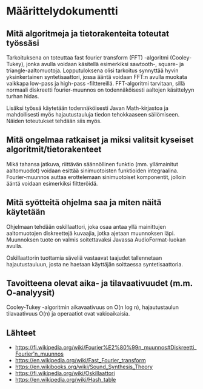 # Määrittelydokumentti

## Mitä algoritmeja ja tietorakenteita toteutat työssäsi

Tarkoituksena on toteuttaa fast fourier transform (FFT) -algoritmi (Cooley-Tukey), jonka avulla voidaan käsitellä esimerkiksi sawtooth-, square- ja triangle-aaltomuotoja. Lopputuloksena olisi tarkoitus synnyttää hyvin yksinkertainen syntetisaattori, jossa ääntä voidaan FFT:n avulla muokata vaikkapa low-pass ja high-pass -filttereillä. FFT-algoritmi tarvitaan, sillä normaali diskreetti fourier-muunnos on todennäköisesti aaltojen käsittelyyn turhan hidas. 

Lisäksi työssä käytetään todennäköisesti Javan Math-kirjastoa ja mahdollisesti myös hajautustauluja tiedon tehokkaaseen säilömiseen. Näiden toteutukset tehdään siis myös.

## Mitä ongelmaa ratkaiset ja miksi valitsit kyseiset algoritmit/tietorakenteet

Mikä tahansa jatkuva, riittävän säännöllinen funktio (mm. yllämainitut aaltomuodot) voidaan esittää sinimuotoisten funktioiden integraalina. Fourier-muunnos auttaa erottelemaan sinimuotoiset komponentit, jolloin ääntä voidaan esimerkiksi filtteröidä. 


## Mitä syötteitä ohjelma saa ja miten näitä käytetään

Ohjelmaan tehdään oskillaattori, joka osaa antaa yllä mainittujen aaltomuotojen diskreettejä kuvaajia, jotka ajetaan muunnoksen läpi. Muunnoksen tuote on valmis soitettavaksi Javassa AudioFormat-luokan avulla.

Oskillaattorin tuottamia säveliä vastaavat taajudet tallennetaan hajautustauluun, josta ne haetaan käyttäjän soittaessa syntetisaattoria.

## Tavoitteena olevat aika- ja tilavaativuudet (m.m. O-analyysit)

Cooley-Tukey -algoritmin aikavaativuus on O(n log n), hajautustaulun tilavaativuus O(n) ja operaatiot ovat vakioaikaisia.

## Lähteet
- https://fi.wikipedia.org/wiki/Fourier%E2%80%99n_muunnos#Diskreetti_Fourier'n_muunnos
- https://en.wikipedia.org/wiki/Fast_Fourier_transform
- https://en.wikibooks.org/wiki/Sound_Synthesis_Theory
- https://fi.wikipedia.org/wiki/Oskillaattori
- https://en.wikipedia.org/wiki/Hash_table
